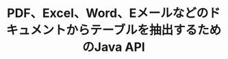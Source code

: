 ---
############################# Static ############################
layout: "auto-gen-gist"
draft: false
path: "ja/parser/java/extract/table/doc/"
otherformats: DOT DOCX DOCM DOTX DOTM TXT ODT OTT RTF PDF XHTML MHTML MD XML EPUB FB2 CHM XLS XLT XLSX XLSM XLSB XLTX XLTM ODS CSV OTS XLA XLAM PPT PPTX  PPS POT PPSX PPTM POTX PPSM ODP OTP PST OST EML EMLX MSG ONE 

############################# Head ############################
head_title: "さまざまなドキュメント（Excel、Word、PDF）からテーブルを抽出するJava API"
head_description: "GroupDocs.Parser Java APIは、PDF、DOCX、PPTX、EML、MSG、XLSX、CSV、ODT、RTF、およびEPUBのドキュメントとページからテーブルを抽出するための完全な機能を提供します。"

############################# Header ############################
title: "PDF、Excel、Word、Eメールなどのドキュメントからテーブルを抽出するためのJava API"
description: "GroupDocs.Parser Java APIを使用すると、ソフトウェアプログラマーは、PDF、DOCX、PPTX、EML、MSG、XLSX、CSV、ODT、RTF、EPUBなどのドキュメントからテーブルを抽出できます。"

######################### Download Button #######################
button:
    enable: true

############################# About ############################
about:
    enable: true
    title: "Java APIを介して人気のあるドキュメントファイル形式からテーブルを抽出する方法は？"
    content: |
     テーブルは、行と列に編成されたセルのグリッドであり、視覚的に魅力的な方法でデータまたは情報をリーダーに効果的に提示するために使用できます。テーブルは、ドキュメント内のデータを整理する上で非常に重要な役割を果たし、情報のグループ化、行または列へのデータの配置、リストの作成、全文のレイアウトの整理、ドキュメント内の画像の配置、データの傾向またはパターンの強調表示など、多くの有用な利点があります。すぐ。 GroupDocs.Parser for Java APIを使用すると、ソフトウェアエンジニアと開発者は、さまざまな種類のドキュメントを処理するための強力なJavaアプリケーションを作成できます。 PDF、Eメール、Eブック、Word（DOC、DOCX）、PowerPoint（PPT、PPTX）、Excel（XLS、XLSX）、Eメール（ EML、MSG）フォーマットおよびその他多数。 Java APIは、ドキュメントからすべてのテーブルまたは特定のテーブルを抽出する、特定のドキュメントのページからテーブルを取得する、テーブルセルデータを抽出する、テーブル行の総数を取得する、など、ドキュメントのテーブル管理に関連するいくつかの重要な機能をサポートしています。列、行の高さの取得、テーブルのデータの印刷など。 

############################# content ############################
steps:
    enable: true
    block:
    - title_left: "Java コードを使用してDOCドキュメントからテーブルを抽出する "
      content_left: |
       GroupDocs.Parser Java API には、さまざまな種類のドキュメントを処理し、そこからデータを抽出するための完全なサポートが含まれています。 次のJavaコード例は、ソフトウェアプログラマーが数行のコードでDOCドキュメントからテーブルを抽出する方法を示しています。

      title_right: "DOC ドキュメントからのテーブルの抽出"
      content_right: |
        * [Parser](https://apireference.groupdocs.com/parser/java/com.groupdocs.parser/Parser) クラスのインスタンスを作成します
        * テーブル抽出がサポートされているかどうかを確認します
        * テーブルのレイアウトを作成します
         *テーブル抽出のオプションを作成します
        * [getTables(options)](https://apireference.groupdocs.com/parser/java/com.groupdocs.parser/Parser#getTables(com.groupdocs.parser.options.PageTableAreaOptions)) メソッドを呼び出して、からテーブルを抽出します。 全てのドキュメント。
        * 行と列を繰り返します
        * テーブルのセルテキストを抽出して印刷する

      gisthash: "dda6d3d4866e63ae1614d86dd847fecd"
      gistfile: "tables_extraction_form_documents.cs"

    - title_left: "DOC ドキュメントのページからテーブルを抽出する方法"
      content_left: |
       GroupDocs.Parser Java APIを使用すると、コンピュータープログラマーは、わずか数行のJavaコードで DOC ドキュメントのページからテーブルを抽出できます。 ドキュメントにテーブルが存在するかどうかをチェックしてから、特定のドキュメントページからテーブルを抽出します。 次の例は、Java開発者がDOCドキュメント内でテーブル抽出を簡単に実行する方法を示しています。 

      title_right: "Java を介してドキュメントのテーブルを抽出する"
      content_right: |
        * [Parser](https://apireference.groupdocs.com/parser/java/com.groupdocs.parser/Parser) クラスのインスタンスを作成します
        * テーブル抽出がサポートされているかどうかを確認します
        * テーブルのレイアウトを作成します
        * ドキュメントページからテーブルを抽出するためのオプションを作成します
        * [getDocumentInfo](https://apireference.groupdocs.com/parser/java/com.groupdocs.parser/Parser#getDocumentInfo()) を介してドキュメント情報を取得します
        * ページの存在についてドキュメントを確認してください
        * ドキュメントページからテーブルを抽出します
        * [getTables(options)](https://apireference.groupdocs.com/parser/java/com.groupdocs.parser/Parser#getTables(com.groupdocs.parser.options.PageTableAreaOptions)) メソッドを呼び出して、からテーブルを抽出します。 全てのドキュメント。
        * テーブル、行、列を繰り返します
        * テーブルのセルテキストを抽出して印刷する
     
      gisthash: "2dc42054bba3abdc297c63f4534281d8"
      gistfile: "tables_extraction_form_documents_page.cs"
      
    - title_left: "システム要求"
      content_left: |
       GroupDocs.Parser for Javaは、すべての主要なプラットフォームとオペレーティングシステムでサポートされています。 Microsoft Word、Excel、PowerPoint、Outlook、OpenOffice、その他50以上の形式でドキュメントを生成できます。 完全なシステム要件ガイドについては、以下のコードを実行する前にシステム要件にアクセスしてください。システムに次の前提条件がインストールされていることを確認してください。
        * オペレーティングシステム：Microsoft Windows、Linux、MacOS
        * Javaバージョンのサポート：J2SE 7.0（1.7）、J2SE 8.0（1.8）以降
        * GroupDocs [Repository](https://repository.groupdocs.com/webapp/#/artifacts/browse/tree/General/repo/com/groupdocs/groupdocs-parser) から最新バージョンのGroupDocs.AssemblyJavaAPIを入手します。
        
      title_right: "GroupDocs.Assemblyを使用する理由"
      content_right: |
        * サポートされているドキュメントのいずれかからプレーンテキストを抽出します。
        * 目次抽出のサポート
        * フォーマットされたテキスト、メタデータ、画像、コンテナ、および添付ファイルを抽出します。
        * ユーザー定義のテンプレートを介して解析するドキュメント。
        * キーワードまたは正規表現を使用してテキストを検索します。
        * 構造化テキスト抽出のサポート
        * サポートされている一部のドキュメント形式の目次を抽出します。
        * PDFドキュメントからフォームデータを解析します。

demos:
    enable: true
        

more_formats:
    enable: true


back_to_top:
    enable: true
---